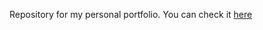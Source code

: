 Repository for my personal portfolio. You can check it [here](https://github.com/f-espinoza/projects)
